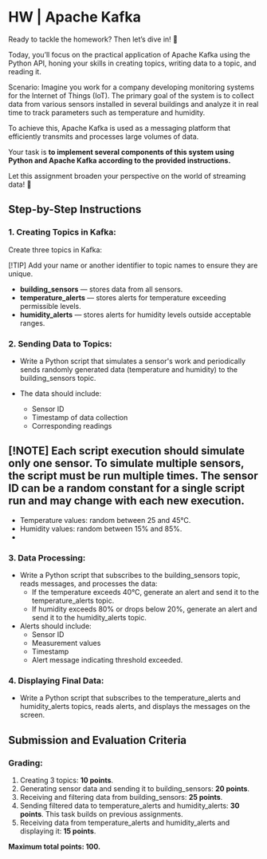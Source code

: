 
# HW | Apache Kafka
Ready to tackle the homework? Then let’s dive in! 🎢

Today, you’ll focus on the practical application of Apache Kafka using the Python API, honing your skills in creating topics, writing data to a topic, and reading it.

Scenario:
Imagine you work for a company developing monitoring systems for the Internet of Things (IoT). The primary goal of the system is to collect data from various sensors installed in several buildings and analyze it in real time to track parameters such as temperature and humidity.

To achieve this, Apache Kafka is used as a messaging platform that efficiently transmits and processes large volumes of data.

Your task is **to implement several components of this system using Python and Apache Kafka according to the provided instructions.**

Let this assignment broaden your perspective on the world of streaming data! 🧠

## Step-by-Step Instructions
### 1. Creating Topics in Kafka:
Create three topics in Kafka:

[!TIP]
Add your name or another identifier to topic names to ensure they are unique.

- **building_sensors** — stores data from all sensors.
- **temperature_alerts** — stores alerts for temperature exceeding permissible levels.
- **humidity_alerts** — stores alerts for humidity levels outside acceptable ranges.
### 2. Sending Data to Topics:
- Write a Python script that simulates a sensor's work and periodically sends randomly generated data (temperature and humidity) to the building_sensors topic.
- The data should include:

   - Sensor ID
   - Timestamp of data collection
   - Corresponding readings

[!NOTE]
Each script execution should simulate only one sensor. To simulate multiple sensors, the script must be run multiple times.
The sensor ID can be a random constant for a single script run and may change with each new execution.
- 
- Temperature values: random between 25 and 45°C.
- Humidity values: random between 15% and 85%.
- 
### 3. Data Processing:
- Write a Python script that subscribes to the building_sensors topic, reads messages, and processes the data:
   - If the temperature exceeds 40°C, generate an alert and send it to the temperature_alerts topic.
   - If humidity exceeds 80% or drops below 20%, generate an alert and send it to the humidity_alerts topic.
- Alerts should include:
   - Sensor ID
   - Measurement values
   - Timestamp
   - Alert message indicating threshold exceeded.
### 4. Displaying Final Data:
- Write a Python script that subscribes to the temperature_alerts and humidity_alerts topics, reads alerts, and displays the messages on the screen.

## Submission and Evaluation Criteria

### Grading:
1. Creating 3 topics: **10 points**.
2. Generating sensor data and sending it to building_sensors: **20 points**.
3. Receiving and filtering data from building_sensors: **25 points**.
4. Sending filtered data to temperature_alerts and humidity_alerts: **30 points**.
This task builds on previous assignments.
5. Receiving data from temperature_alerts and humidity_alerts and displaying it: **15 points**.

**Maximum total points: 100.**





